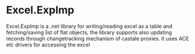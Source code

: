 Excel.ExpImp
============

Excel.ExpImp is a .net library for writing/reading excel as a table and fetching/saving list of flat objects, the library supports also updating records through changetracking mechanism of castale proxies. it uses ACE etc drivers for accessing the excel
